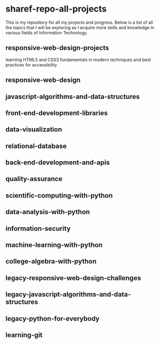 # sharef-repo-all-projects
This is my repository for all my projects and progress.
Below is a list of all the topics that I will be exploring as 
I acquire more skills and knowledge in various fields of Information Technology.

## responsive-web-design-projects
learning HTML5 and CSS3 fundamentals in modern techniques and best practices for accessibility
## responsive-web-design
## javascript-algorithms-and-data-structures
## front-end-development-libraries
## data-visualization
## relational-database
## back-end-development-and-apis
## quality-assurance
## scientific-computing-with-python
## data-analysis-with-python
## information-security
## machine-learning-with-python
## college-algebra-with-python
## legacy-responsive-web-design-challenges
## legacy-javascript-algorithms-and-data-structures
## legacy-python-for-everybody




## learning-git